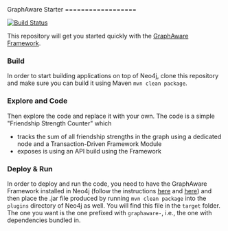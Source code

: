 <a name="top"/>
GraphAware Starter
==================

[![Build Status](https://travis-ci.org/graphaware/graphaware-starter.png)](https://travis-ci.org/graphaware/graphaware-starter)

This repository will get you started quickly with the [GraphAware Framework](https://github.com/graphaware/neo4j-framework).

### Build

In order to start building applications on top of Neo4j,
clone this repository and make sure you can build it using Maven `mvn clean package`.

### Explore and Code

Then explore the code and replace it with your own. The code is a simple "Friendship Strength Counter" which

* tracks the sum of all friendship strengths in the graph using a dedicated node and a Transaction-Driven Framework Module
* exposes is using an API build using the Framework

### Deploy & Run

In order to deploy and run the code, you need to have the GraphAware Framework installed in Neo4j (follow the instructions [here](https://github.com/graphaware/neo4j-framework#server-mode) and [here](https://github.com/graphaware/neo4j-framework/tree/master/runtime#using-graphaware-runtime-server-mode))
and then place the .jar file produced by running `mvn clean package` into the `plugins` directory of Neo4j as well. You
will find this file in the `target` folder. The one you want is the one prefixed with `graphaware-`, i.e., the one with
dependencies bundled in.

